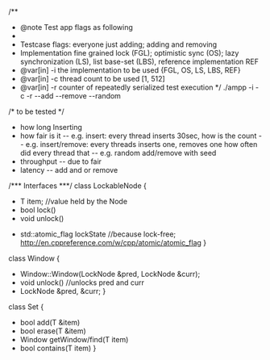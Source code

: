 
/**
 * @note Test app flags as following
 * 
 * Testcase flags: everyone just adding; adding and removing
 * Implementation fine grained lock (FGL); optimistic sync (OS); lazy synchronization (LS), list base-set (LBS), reference implementation REF
 * @var[in] -i the implementation to be used {FGL, OS, LS, LBS, REF}
 * @var[in] -c thread count to be used [1, 512]
 * @var[in] -r counter of repeatedly serialized test execution
 */
./ampp -i<implementaion> -c<threadCount> -r<repetitionCycles> --add --remove --random


/* to be tested */
- how long Inserting
- how fair is it 
 -- e.g. insert: every thread inserts 30sec, how is the count
 -- e.g. insert/remove: every threads inserts one, removes one how often did every thread that
 -- e.g. random add/remove with seed
- throughput
 -- due to fair
- latency
 -- add and or remove

/*** Interfaces ***/
class LockableNode {
+ T item; //value held by the Node
+ bool lock()
+ void unlock()
- std::atomic_flag lockState //because lock-free; http://en.cppreference.com/w/cpp/atomic/atomic_flag
}

class Window {
+ Window::Window(LockNode &pred, LockNode &curr);
+ void unlock() //unlocks pred and curr
+ LockNode &pred, &curr;
}

class Set {
+ bool add(T &item)
+ bool erase(T &item)
+ Window getWindow/find(T item)
+ bool contains(T item)
}

